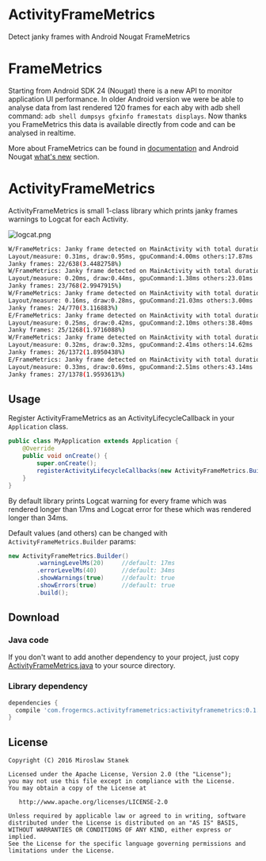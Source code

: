 # ActivityFrameMetrics
Detect janky frames with Android Nougat FrameMetrics

# FrameMetrics
Starting from Android SDK 24 (Nougat) there is a new API to monitor application UI performance. In older Android version we were be able to analyse data from last rendered 120 frames for each aby with adb shell command: `adb shell dumpsys gfxinfo framestats displays`. Now thanks you FrameMetrics this data is available directly from code and can be analysed in realtime. 

More about FrameMetrics can be found in [documentation]() and Android Nougat [what's new](https://developer.android.com/about/versions/nougat/android-7.0.html#framemetrics_api) section.

# ActivityFrameMetrics
ActivityFrameMetrics is small 1-class library which prints janky frames warnings to Logcat for each Activity.

![logcat.png](https://raw.githubusercontent.com/frogermcs/ActivityFrameMetrics/master/art/logcat.png)

```bash
W/FrameMetrics: Janky frame detected on MainActivity with total duration: 23.13ms
Layout/measure: 0.31ms, draw:0.95ms, gpuCommand:4.00ms others:17.87ms
Janky frames: 22/638(3.4482758%)
W/FrameMetrics: Janky frame detected on MainActivity with total duration: 25.02ms
Layout/measure: 0.20ms, draw:0.44ms, gpuCommand:1.38ms others:23.01ms
Janky frames: 23/768(2.9947915%)
W/FrameMetrics: Janky frame detected on MainActivity with total duration: 24.46ms
Layout/measure: 0.16ms, draw:0.28ms, gpuCommand:21.03ms others:3.00ms
Janky frames: 24/770(3.116883%)
E/FrameMetrics: Janky frame detected on MainActivity with total duration: 41.17ms
Layout/measure: 0.25ms, draw:0.42ms, gpuCommand:2.10ms others:38.40ms
Janky frames: 25/1268(1.9716088%)
W/FrameMetrics: Janky frame detected on MainActivity with total duration: 17.66ms
Layout/measure: 0.32ms, draw:0.32ms, gpuCommand:2.41ms others:14.62ms
Janky frames: 26/1372(1.8950438%)
E/FrameMetrics: Janky frame detected on MainActivity with total duration: 46.68ms
Layout/measure: 0.33ms, draw:0.69ms, gpuCommand:2.51ms others:43.14ms
Janky frames: 27/1378(1.9593613%)
```

## Usage

Register ActivityFrameMetrics as an ActivityLifecycleCallback in your `Application` class. 

```java
public class MyApplication extends Application {
    @Override
    public void onCreate() {
        super.onCreate();
        registerActivityLifecycleCallbacks(new ActivityFrameMetrics.Builder().build());
    }
}
```

By default library prints Logcat warning for every frame which was rendered longer than 17ms and Logcat error for these which was rendered longer than 34ms.

Default values (and others) can be changed with `ActivityFrameMetrics.Builder` params:

```java
new ActivityFrameMetrics.Builder()
        .warningLevelMs(20)     //default: 17ms
        .errorLevelMs(40)       //default: 34ms
        .showWarnings(true)     //default: true
        .showErrors(true)       //default: true
        .build();
```

## Download

### Java code

If you don't want to add another dependency to your project, just copy [ActivityFrameMetrics.java](https://github.com/frogermcs/ActivityFrameMetrics/blob/master/activityframemetrics/src/main/java/com/frogermcs/activityframemetrics/ActivityFrameMetrics.java) to your source directory.

### Library dependency

```gradle
dependencies {
  compile 'com.frogermcs.activityframemetrics:activityframemetrics:0.1.0'
}
```

## License

    Copyright (C) 2016 Miroslaw Stanek

    Licensed under the Apache License, Version 2.0 (the "License");
    you may not use this file except in compliance with the License.
    You may obtain a copy of the License at

       http://www.apache.org/licenses/LICENSE-2.0

    Unless required by applicable law or agreed to in writing, software
    distributed under the License is distributed on an "AS IS" BASIS,
    WITHOUT WARRANTIES OR CONDITIONS OF ANY KIND, either express or implied.
    See the License for the specific language governing permissions and
    limitations under the License.

